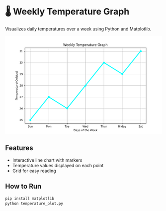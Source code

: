# 🌡️ Weekly Temperature Graph

Visualizes daily temperatures over a week using Python and Matplotlib.

![Weekly Temperature Graph](weekly_temperature.png)

## Features
- Interactive line chart with markers
- Temperature values displayed on each point
- Grid for easy reading

## How to Run
```bash
pip install matplotlib
python temperature_plot.py
